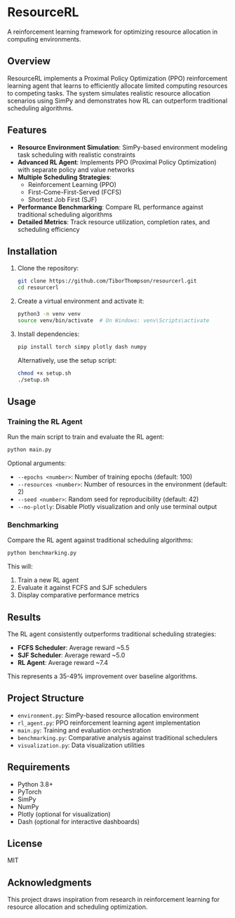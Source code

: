 # ResourceRL

A reinforcement learning framework for optimizing resource allocation in computing environments.

## Overview

ResourceRL implements a Proximal Policy Optimization (PPO) reinforcement learning agent that learns to efficiently allocate limited computing resources to competing tasks. The system simulates realistic resource allocation scenarios using SimPy and demonstrates how RL can outperform traditional scheduling algorithms.

## Features

- **Resource Environment Simulation**: SimPy-based environment modeling task scheduling with realistic constraints
- **Advanced RL Agent**: Implements PPO (Proximal Policy Optimization) with separate policy and value networks
- **Multiple Scheduling Strategies**: 
  - Reinforcement Learning (PPO)
  - First-Come-First-Served (FCFS)
  - Shortest Job First (SJF)
- **Performance Benchmarking**: Compare RL performance against traditional scheduling algorithms
- **Detailed Metrics**: Track resource utilization, completion rates, and scheduling efficiency

## Installation

1. Clone the repository:
   ```bash
   git clone https://github.com/TiborThompson/resourcerl.git
   cd resourcerl
   ```

2. Create a virtual environment and activate it:
   ```bash
   python3 -m venv venv
   source venv/bin/activate  # On Windows: venv\Scripts\activate
   ```

3. Install dependencies:
   ```bash
   pip install torch simpy plotly dash numpy
   ```
   
   Alternatively, use the setup script:
   ```bash
   chmod +x setup.sh
   ./setup.sh
   ```

## Usage

### Training the RL Agent

Run the main script to train and evaluate the RL agent:

```bash
python main.py
```

Optional arguments:
- `--epochs <number>`: Number of training epochs (default: 100)
- `--resources <number>`: Number of resources in the environment (default: 2) 
- `--seed <number>`: Random seed for reproducibility (default: 42)
- `--no-plotly`: Disable Plotly visualization and only use terminal output

### Benchmarking

Compare the RL agent against traditional scheduling algorithms:

```bash
python benchmarking.py
```

This will:
1. Train a new RL agent
2. Evaluate it against FCFS and SJF schedulers
3. Display comparative performance metrics

## Results

The RL agent consistently outperforms traditional scheduling strategies:

- **FCFS Scheduler**: Average reward ~5.5
- **SJF Scheduler**: Average reward ~5.0  
- **RL Agent**: Average reward ~7.4

This represents a 35-49% improvement over baseline algorithms.

## Project Structure

- `environment.py`: SimPy-based resource allocation environment
- `rl_agent.py`: PPO reinforcement learning agent implementation
- `main.py`: Training and evaluation orchestration
- `benchmarking.py`: Comparative analysis against traditional schedulers
- `visualization.py`: Data visualization utilities

## Requirements

- Python 3.8+
- PyTorch
- SimPy
- NumPy
- Plotly (optional for visualization)
- Dash (optional for interactive dashboards)

## License

MIT

## Acknowledgments

This project draws inspiration from research in reinforcement learning for resource allocation and scheduling optimization.

